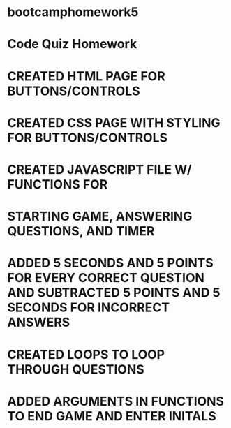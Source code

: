# bootcamphomework5
# Code Quiz Homework
# CREATED HTML PAGE FOR BUTTONS/CONTROLS
# CREATED CSS PAGE WITH STYLING FOR BUTTONS/CONTROLS
# CREATED JAVASCRIPT FILE W/ FUNCTIONS FOR 
#   STARTING GAME, ANSWERING QUESTIONS, AND TIMER
# ADDED 5 SECONDS AND 5 POINTS FOR EVERY CORRECT QUESTION AND SUBTRACTED 5 POINTS AND 5 SECONDS FOR INCORRECT ANSWERS
# CREATED LOOPS TO LOOP THROUGH QUESTIONS
# ADDED ARGUMENTS IN FUNCTIONS TO END GAME AND ENTER INITALS
